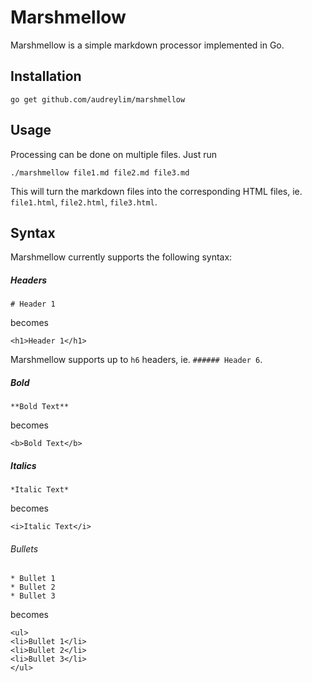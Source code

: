 # Marshmellow

Marshmellow is a simple markdown processor implemented in Go.

## Installation

```
go get github.com/audreylim/marshmellow
```

## Usage

Processing can be done on multiple files. Just run

```
./marshmellow file1.md file2.md file3.md
```

This will turn the markdown files into the corresponding HTML files, ie. `file1.html`, `file2.html`, `file3.html`.

## Syntax

Marshmellow currently supports the following syntax:

##### Headers

```
# Header 1
```

becomes

```
<h1>Header 1</h1>
```

Marshmellow supports up to `h6` headers, ie. `###### Header 6`.

##### Bold

```
**Bold Text**
```

becomes

```
<b>Bold Text</b>
```

##### Italics

```
*Italic Text*
```

becomes

```
<i>Italic Text</i>
```

###### Bullets

```
* Bullet 1
* Bullet 2
* Bullet 3
```

becomes

```
<ul>
<li>Bullet 1</li>
<li>Bullet 2</li>
<li>Bullet 3</li>
</ul>
```
